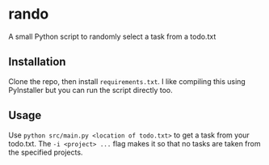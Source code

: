 # rando

A small Python script to randomly select a task from a todo.txt

## Installation

Clone the repo, then install `requirements.txt`. I like compiling this using PyInstaller but you can run the script directly too. 

## Usage

Use `python src/main.py <location of todo.txt>` to get a task from your todo.txt. The `-i <project> ...` flag makes it so that no tasks are taken from the specified projects.